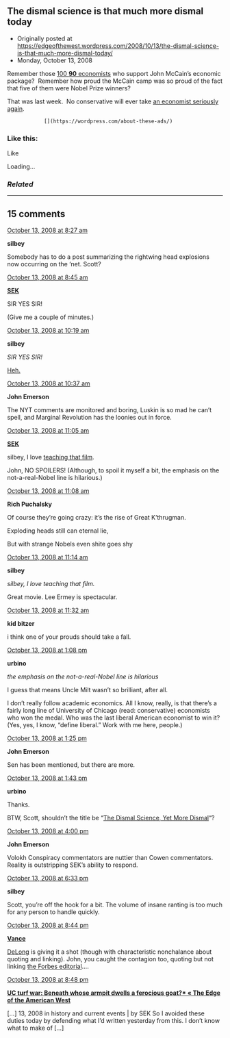 ## The dismal science is that much more dismal today

 * Originally posted at https://edgeofthewest.wordpress.com/2008/10/13/the-dismal-science-is-that-much-more-dismal-today/
 * Monday, October 13, 2008

Remember those [
100
 **90** economists](http://www.johnmccain.com/Informing/News/PressReleases/96557315-1694-4d8f-9b0a-c29f0f0872e6.htm) who support John McCain’s economic package?  Remember how proud the McCain camp was so proud of the fact that five of them were Nobel Prize winners?

That was last week.  No conservative will ever take [an economist seriously again](http://economix.blogs.nytimes.com/2008/10/13/paul-krugman-wins-economics-nobel/?em).

		

			

				[](https://wordpress.com/about-these-ads/)
				

					
				

			

		

### Like this:

Like

 
Loading...

[]()

### _Related_

	

* * *

		

## 15 comments

		

	

		

[October 13, 2008 at 8:27 am](https://edgeofthewest.wordpress.com/2008/10/13/the-dismal-science-is-that-much-more-dismal-today/#comment-23291)

**silbey**

					

		

Somebody has to do a post summarizing the rightwing head explosions now occurring on the ‘net.  Scott?

		

		

						

	

	

		

[October 13, 2008 at 8:45 am](https://edgeofthewest.wordpress.com/2008/10/13/the-dismal-science-is-that-much-more-dismal-today/#comment-23293)

**[SEK](http://acephalous.typepad.com/)**

					

		

SIR YES SIR!  

(Give me a couple of minutes.)

		

		

						

	

	

		

[October 13, 2008 at 10:19 am](https://edgeofthewest.wordpress.com/2008/10/13/the-dismal-science-is-that-much-more-dismal-today/#comment-23297)

**silbey**

					

		

_SIR YES SIR!_

[Heh.](http://www.youtube.com/watch?v=JubGpKHVk7U)

		

		

						

	

	

		

[October 13, 2008 at 10:37 am](https://edgeofthewest.wordpress.com/2008/10/13/the-dismal-science-is-that-much-more-dismal-today/#comment-23298)

**John Emerson**

					

		

The NYT comments are monitored and boring, Luskin is so mad he can’t spell, and Marginal Revolution has the loonies out in force.

		

		

						

	

	

		

[October 13, 2008 at 11:05 am](https://edgeofthewest.wordpress.com/2008/10/13/the-dismal-science-is-that-much-more-dismal-today/#comment-23299)

**[SEK](http://acephalous.typepad.com/)**

					

		

silbey, I love [teaching that film](http://acephalous.typepad.com/acephalous/2006/02/few\_would\_dispu.html).

John, NO SPOILERS!  (Although, to spoil it myself a bit, the emphasis on the not-a-real-Nobel line is hilarious.)

		

		

						

	

	

		

[October 13, 2008 at 11:08 am](https://edgeofthewest.wordpress.com/2008/10/13/the-dismal-science-is-that-much-more-dismal-today/#comment-23300)

**Rich Puchalsky**

					

		

Of course they’re going crazy: it’s the rise of Great K’thrugman.

Exploding heads still can eternal lie,  

But with strange Nobels even shite goes shy

		

		

						

	

	

		

[October 13, 2008 at 11:14 am](https://edgeofthewest.wordpress.com/2008/10/13/the-dismal-science-is-that-much-more-dismal-today/#comment-23301)

**silbey**

					

		

_silbey, I love teaching that film._

Great movie.  Lee Ermey is spectacular.

		

		

						

	

	

		

[October 13, 2008 at 11:32 am](https://edgeofthewest.wordpress.com/2008/10/13/the-dismal-science-is-that-much-more-dismal-today/#comment-23304)

**kid bitzer**

					

		

i think one of your prouds should take a fall.

		

		

						

	

	

		

[October 13, 2008 at 1:08 pm](https://edgeofthewest.wordpress.com/2008/10/13/the-dismal-science-is-that-much-more-dismal-today/#comment-23307)

**urbino**

					

		

_the emphasis on the not-a-real-Nobel line is hilarious_

I guess that means Uncle Milt wasn’t so brilliant, after all.

I don’t really follow academic economics.  All I know, really, is that there’s a fairly long line of University of Chicago (read: conservative) economists who won the medal.  Who was the last liberal American economist to win it?  (Yes, yes, I know, “define liberal.”  Work with me here, people.)

		

		

						

	

	

		

[October 13, 2008 at 1:25 pm](https://edgeofthewest.wordpress.com/2008/10/13/the-dismal-science-is-that-much-more-dismal-today/#comment-23308)

**John Emerson**

					

		

Sen has been mentioned, but there are more.

		

		

						

	

	

		

[October 13, 2008 at 1:43 pm](https://edgeofthewest.wordpress.com/2008/10/13/the-dismal-science-is-that-much-more-dismal-today/#comment-23311)

**urbino**

					

		

Thanks.

BTW, Scott, shouldn’t the title be “[The Dismal Science, Yet More Dismal](http://books.google.com/books?id=N8JzGQAACAAJ&dq=the+bloody+tenet+yet+more+bloody)“?

		

		

						

	

	

		

[October 13, 2008 at 4:00 pm](https://edgeofthewest.wordpress.com/2008/10/13/the-dismal-science-is-that-much-more-dismal-today/#comment-23329)

**John Emerson**

					

		

Volokh Conspiracy commentators are nuttier than Cowen commentators. Reality is outstripping SEK’s ability to respond.

		

		

						

	

	

		

[October 13, 2008 at 6:33 pm](https://edgeofthewest.wordpress.com/2008/10/13/the-dismal-science-is-that-much-more-dismal-today/#comment-23348)

**silbey**

					

		

Scott, you’re off the hook for a bit.  The volume of insane ranting is too much for any person to handle quickly.

		

		

						

	

	

		

[October 13, 2008 at 8:44 pm](https://edgeofthewest.wordpress.com/2008/10/13/the-dismal-science-is-that-much-more-dismal-today/#comment-23356)

**[Vance](https://edgeofthewest.wordpress.com/)**

					

		

[DeLong](http://delong.typepad.com/sdj/2008/10/crooked-timber.html) is giving it a shot (though with characteristic nonchalance about quoting and linking).  John, you caught the contagion too, quoting but not linking [the Forbes editorial](http://www.forbes.com/2008/10/13/krugman-nobel-economics-oped-cx\_wla\_1013anderson.html)….

		

		

						

	

	

		

[October 13, 2008 at 8:48 pm](https://edgeofthewest.wordpress.com/2008/10/13/the-dismal-science-is-that-much-more-dismal-today/#comment-23357)

**[UC turf war: Beneath whose armpit dwells a ferocious goat?\* « The Edge of the American West](https://edgeofthewest.wordpress.com/2008/10/13/uc-turf-war-beneath-whose-armpit-dwells-a-ferocious-goat/)**

					

		

[…] 13, 2008 in history and current events | by SEK    So I avoided these duties today by defending what I’d written yesterday from this. I don’t know what to make of […]

		

		

						

	

	

		

		

	

	  